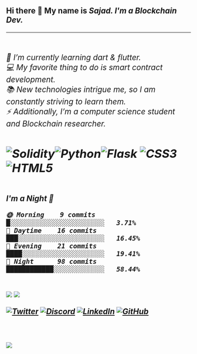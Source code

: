 <h2>Hi there 👋
My name is <i>Sajad<i>. I'm a <i>Blockchain Dev.<i>
  <hr>

<h6>
<br>🌱 I’m currently learning dart & flutter.<br>
💻 My favorite thing to do is smart contract development.<br>
📚 New technologies intrigue me, so I am constantly striving to learn them.<br>
⚡ Additionally, I’m a computer science student and Blockchain researcher.
<h6>

![Solidity](https://img.shields.io/badge/Solidity-%23363636.svg?style=for-the-badge&logo=solidity&logoColor=white)![Python](https://img.shields.io/badge/python-3670A0?style=for-the-badge&logo=python&logoColor=ffdd54)![Flask](https://img.shields.io/badge/flask-%23000.svg?style=for-the-badge&logo=flask&logoColor=white)  ![CSS3](https://img.shields.io/badge/css3-%231572B6.svg?style=for-the-badge&logo=css3&logoColor=white)![HTML5](https://img.shields.io/badge/html5-%23E34F26.svg?style=for-the-badge&logo=html5&logoColor=white) 
  ---


<!--START_SECTION:waka-->

<br>**I'm a Night 🦉** 

```text
🌞 Morning    9 commits     █░░░░░░░░░░░░░░░░░░░░░░░░   3.71% 
🌆 Daytime    16 commits    ███░░░░░░░░░░░░░░░░░░░░░░   16.45% 
🌃 Evening    21 commits    ████░░░░░░░░░░░░░░░░░░░░░   19.41% 
🌙 Night      98 commits    ████████████░░░░░░░░░░░░░   58.44%

```

  
<br>![](https://github-readme-stats.vercel.app/api?username=sajad-salehi&theme=radical&hide_border=false&include_all_commits=false&count_private=false)
![](https://github-readme-streak-stats.herokuapp.com/?user=sajad-salehi&theme=radical&hide_border=false)<br>


[![Twitter](https://img.shields.io/badge/Twitter-1DA1F2?style=for-the-badge&logo=twitter&logoColor=white)](https://twitter.com/__Soren)
[![Discord](https://img.shields.io/badge/Discord-7289DA?style=for-the-badge&logo=discord&logoColor=white)]()
[![LinkedIn](https://img.shields.io/badge/LinkedIn-0077B5?style=for-the-badge&logo=linkedin&logoColor=white)](https://www.linkedin.com/in/sajad-salehi-528a24231)
[![GitHub](https://img.shields.io/badge/GitHub-100000?style=for-the-badge&logo=github&logoColor=white)](https://github.com/sajad-salehi)<br>
  

<br><br><img src="https://imgur.com/rilHVxA.png">
